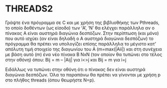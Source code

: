 # THREADS2
Γράψτε ένα πρόγραμμα σε C και με χρήση της βιβλιοθήκης των Pthreads, το οποίο δοθέντων (ως είσοδο) των ‘A’, ‘N’ θα ελέγχει παράλληλα αν ο πίνακας Α είναι αυστηρά διαγώνια δεσπόζων. Στην περίπτωση (και μόνο) που αυτό ισχύει (αν είναι δηλαδή ο Α αυστηρά διαγώνια δεσπόζων) το πρόγραμμα θα πρέπει να υπολογίζει επίσης παράλληλα το μέγιστο κατ’ απόλυτη τιμή στοιχείο της διαγωνίου του Α (m=max(|Aii|) και στη συνέχεια με βάση αυτό (m) ένα νέο πίνακα Β ΝxN (τον οποίον θα τυπώνει στο τέλος στην οθόνη) όπου: 
Bij = m – |Aij|  για i<>j  και  Bij = m   για i=j
	
Ειδάλλως να τυπώνει στην οθόνη ότι ο πίνακας δεν είναι αυστηρά διαγώνια δεσπόζων. Όλα τα παραπάνω θα πρέπει να γίνονται με χρήση p στο πλήθος threads (όπου θεωρήστε Ν=p). 
